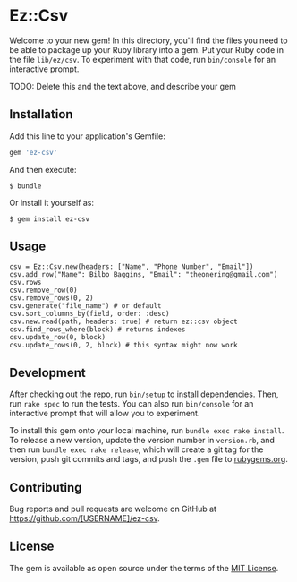 # Ez::Csv

Welcome to your new gem! In this directory, you'll find the files you need to be able to package up your Ruby library into a gem. Put your Ruby code in the file `lib/ez/csv`. To experiment with that code, run `bin/console` for an interactive prompt.

TODO: Delete this and the text above, and describe your gem

## Installation

Add this line to your application's Gemfile:

```ruby
gem 'ez-csv'
```

And then execute:

    $ bundle

Or install it yourself as:

    $ gem install ez-csv

## Usage

```
csv = Ez::Csv.new(headers: ["Name", "Phone Number", "Email"])
csv.add_row("Name": Bilbo Baggins, "Email": "theonering@gmail.com")
csv.rows
csv.remove_row(0)
csv.remove_rows(0, 2)
csv.generate("file_name") # or default
csv.sort_columns_by(field, order: :desc)
csv.new.read(path, headers: true) # return ez::csv object
csv.find_rows_where(block) # returns indexes
csv.update_row(0, block)
csv.update_rows(0, 2, block) # this syntax might now work

```

## Development

After checking out the repo, run `bin/setup` to install dependencies. Then, run `rake spec` to run the tests. You can also run `bin/console` for an interactive prompt that will allow you to experiment.

To install this gem onto your local machine, run `bundle exec rake install`. To release a new version, update the version number in `version.rb`, and then run `bundle exec rake release`, which will create a git tag for the version, push git commits and tags, and push the `.gem` file to [rubygems.org](https://rubygems.org).

## Contributing

Bug reports and pull requests are welcome on GitHub at https://github.com/[USERNAME]/ez-csv.

## License

The gem is available as open source under the terms of the [MIT License](https://opensource.org/licenses/MIT).
